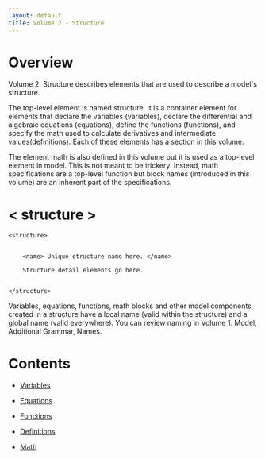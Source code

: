 ```yaml
---
layout: default
title: Volume 2 - Structure
---
```


# Overview


Volume 2. Structure describes elements that are used to describe a
model's structure.


The top-level element is named structure. It is a container element for
elements that declare the variables (variables), declare the differential and algebraic equations (equations), define the functions (functions), and specify the math used to calculate derivatives and intermediate values(definitions). Each of these elements has a section in this volume.


The element math is also defined in this volume but it is used as a top-level element in model. This is not meant to be trickery. Instead, math specifications are a top-level function but block names (introduced in this volume) are an inherent part of the specifications.


# < structure >


    <structure>


        <name> Unique structure name here. </name>

        Structure detail elements go here.


    </structure>


Variables, equations, functions, math blocks and other model components
created in a structure have a local name (valid within the structure) and a global name (valid everywhere). You can review naming in Volume 1. Model, Additional Grammar, Names.


# Contents


* [Variables](variables.html)


* [Equations](equations.html)


* [Functions](functions.html)


* [Definitions](definitions.html)


* [Math](math.html)